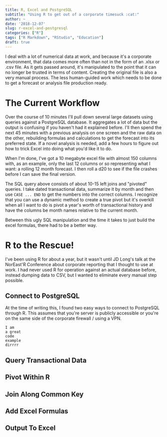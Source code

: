 ```yaml
---
title: R, Excel and PostgreSQL
subtitle: "Using R to get out of a corporate timesuck :cat:"
author: ~
date: '2018-12-07'
slug: r-excel-and-postgresql
categories: ["R"]
tags: ["R Markdown", "RStudio", "Education"]
draft: true
---
```


I deal with a lot of numerical data at work, and because it's a corporate environment, that data comes more often than not in the form of an .xlsx or .csv file. As it gets passed around, it's manipulated to the point that it can no longer be trusted in terms of content. Creating the original file is also a very manual process. The less human-guided work which needs to be done to get a forecast or analysis file production ready.

# The Current Workflow

Over the course of 10 minutes I'll pull down several large datasets using queries against a PostgreSQL database. It aggregates a lot of data but the output is confusing if you haven't had it explained before. I'll then spend the next 45 minutes with a previous analysis on one screen and the raw data on the other, rebuilding formulas and calculations to get the forecast into its preferred state. If a novel analysis is needed, add a few hours to figure out how to trick Excel into doing what you'd like it to do.

When I'm done, I've got a 10 megabyte excel file with almost 150 columns with, as an example, only the last 12 columns or so representing what I want: a rolling 12 month forecast. I then roll a d20 to see if the file crashes before I can save the final version. <i class="fas fa-dice-d20"></i>

The SQL query above consists of about 10-15 left joins and "pivoted" queries. I take dated transactional data, summarize it by month and then use ```CASE ... END``` to get the numbers into the correct columns. I recognize that you can use a dynamic method to create a true pivot but it's overkill when all I want to do is pivot a year's worth of transactional history and have the columns be month names relative to the current month.

Between this ugly SQL manipulation and the time it takes to just build the excel formulas, there had to be a better way.

# R to the Rescue!

I've been using R for about a year, but it wasn't until JD Long's talk at the NorEast'R Conference about corporate reporting that I thought to use at work. I had never used R for operation against an actual database before, instead dumping data to CSV, but I wanted to eliminate every manual step possible.

## Connect to PostgreSQL

At the time of writing this, I found two easy ways to connect to PostgreSQL through R. This assumes that you're server is publicly accessible or you're on the same side of the corporate firewall / using a VPN.

```
I am
a great
code
example
dirrrr
```

## Query Transactional Data
## Pivot Within R
## Join Along Common Key
## Add Excel Formulas
## Output To Excel